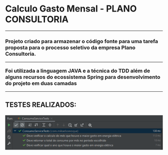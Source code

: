 <h1>Calculo Gasto Mensal - PLANO CONSULTORIA</h1>

______

<h3>Projeto criado para armazenar o código fonte para uma tarefa proposta para o processo seletivo da empresa Plano Consultoria.


______

Foi utilizada a linguagem JAVA e a técnica do TDD além de alguns recursos do ecossistema Spring para desenvolvimento do projeto em duas camadas

______

<h2> TESTES REALIZADOS:

![testes](src/main/resources/img/img.png)
